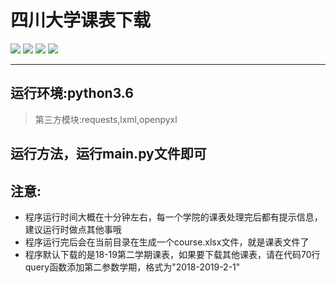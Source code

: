 # 四川大学课表下载
<p>
<img src='https://img.shields.io/badge/author-%E5%B0%8F%E5%B7%9D-ff69b4.svg'>
<img src='https://img.shields.io/github/license/2239559319/courseDownload.svg?style=flat'>
<img src='https://img.shields.io/badge/python-3.0%2B-blue.svg'>
<img src='https://img.shields.io/badge/python-3.6-blue.svg'>
</p>

-------------

## 运行环境:python3.6

> 第三方模块:requests,lxml,openpyxl

## 运行方法，运行main.py文件即可

## 注意:

 - 程序运行时间大概在十分钟左右，每一个学院的课表处理完后都有提示信息，建议运行时做点其他事哦
 - 程序运行完后会在当前目录在生成一个course.xlsx文件，就是课表文件了
 - 程序默认下载的是18-19第二学期课表，如果要下载其他课表，请在代码70行query函数添加第二参数学期，格式为"2018-2019-2-1"